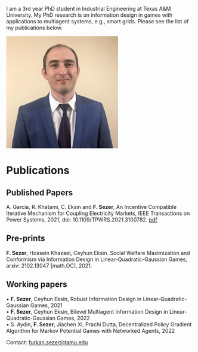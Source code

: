 
I am a 3rd year PhD student in Industrial Engineering at Texas A&M University. My PhD research is on information design in games with applications to multiagent systems, e.g., smart grids. Please see the list of my publications below.

<img src="1629480007010.jpg" alt="drawing" width="300"/>

# Publications
## Published Papers
A. Garcia, R. Khatami, C. Eksin and **F. Sezer**, An Incentive Compatible Iterative Mechanism for Coupling Electricity Markets, IEEE Transactions on Power Systems, 2021, doi: 10.1109/TPWRS.2021.3100782. [pdf](https://ieeexplore.ieee.org/document/9501497)
## Pre-prints 
**F. Sezer**, Hossein Khazaei, Ceyhun Eksin. Social Welfare Maximization and Conformism via Information Design in Linear-Quadratic-Gaussian Games, arxiv: 2102.13047 [math.OC], 2021.
## Working papers

• **F. Sezer**, Ceyhun Eksin, Robust Information Design in Linear-Quadratic-Gaussian Games, 2021 <br />
• **F. Sezer**, Ceyhun Eksin, Bilevel Multiagent Information Design in Linear-Quadratic-Gaussian Games, 2022 <br />
• S. Aydin, **F. Sezer**, Jiachen Xi, Prachi Dutta, Decentralized Policy Gradient Algorithm for Markov Potential Games with Networked Agents, 2022 <br />




Contact: furkan.sezer@tamu.edu




